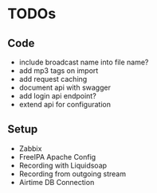 # TODOs

## Code

* include broadcast name into file name?
* add mp3 tags on import
* add request caching
* document api with swagger
* add login api endpoint?
* extend api for configuration


## Setup

* Zabbix
* FreeIPA Apache Config
* Recording with Liquidsoap
* Recording from outgoing stream
* Airtime DB Connection
